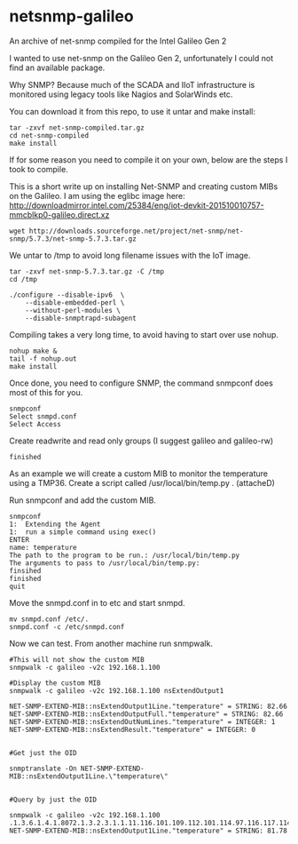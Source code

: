 # netsnmp-galileo
An archive of net-snmp compiled for the Intel Galileo Gen 2

I wanted to use net-snmp on the Galileo Gen 2, unfortunately I could not find an available  package.

Why SNMP? Because much of the SCADA and IIoT infrastructure is monitored using legacy tools like Nagios and SolarWinds etc.

You can download it from this repo, to use it untar and make install:

    tar -zxvf net-snmp-compiled.tar.gz 
    cd net-snmp-compiled 
    make install

If for some reason you need to compile it on your own, below are the steps I took to compile.

This is a short write up on installing Net-SNMP and creating custom MIBs on the Galileo. I am using the eglibc image here: http://downloadmirror.intel.com/25384/eng/iot-devkit-201510010757-mmcblkp0-galileo.direct.xz
 
    wget http://downloads.sourceforge.net/project/net-snmp/net-snmp/5.7.3/net-snmp-5.7.3.tar.gz  

We untar to /tmp to avoid long filename issues with the IoT image. 

    tar -zxvf net-snmp-5.7.3.tar.gz -C /tmp  
    cd /tmp  
  
    ./configure --disable-ipv6  \
        --disable-embedded-perl \
        --without-perl-modules \
        --disable-snmptrapd-subagent   

Compiling takes a very long time, to avoid having to start over use nohup.
  
    nohup make &   
    tail -f nohup.out   
    make install  
  
  
Once done, you need to configure SNMP, the command snmpconf does most of this for you. 

    snmpconf  
    Select snmpd.conf  
    Select Access  

Create readwrite and read only groups (I suggest galileo and galileo-rw)   

    finished  
  
As an example we will create a custom MIB to monitor the temperature using a TMP36.
Create a script called /usr/local/bin/temp.py . (attacheD)

Run snmpconf and add the custom MIB.

    snmpconf
    1:  Extending the Agent  
    1:  run a simple command using exec()  
    ENTER  
    name: temperature  
    The path to the program to be run.: /usr/local/bin/temp.py  
    The arguments to pass to /usr/local/bin/temp.py:   
    finsihed  
    finished  
    quit  
  
  
Move the snmpd.conf in to etc and start snmpd. 
 
    mv snmpd.conf /etc/.  
    snmpd.conf -c /etc/snmpd.conf  

Now we can test. From another machine run snmpwalk.

    #This will not show the custom MIB  
    snmpwalk -c galileo -v2c 192.168.1.100  
  
    #Display the custom MIB  
    snmpwalk -c galileo -v2c 192.168.1.100 nsExtendOutput1  
  
    NET-SNMP-EXTEND-MIB::nsExtendOutput1Line."temperature" = STRING: 82.66  
    NET-SNMP-EXTEND-MIB::nsExtendOutputFull."temperature" = STRING: 82.66  
    NET-SNMP-EXTEND-MIB::nsExtendOutNumLines."temperature" = INTEGER: 1  
    NET-SNMP-EXTEND-MIB::nsExtendResult."temperature" = INTEGER: 0  
  
  
    #Get just the OID  
  
    snmptranslate -On NET-SNMP-EXTEND-MIB::nsExtendOutput1Line.\"temperature\"  
  
  
    #Query by just the OID  
  
    snmpwalk -c galileo -v2c 192.168.1.100 .1.3.6.1.4.1.8072.1.3.2.3.1.1.11.116.101.109.112.101.114.97.116.117.114.101  
    NET-SNMP-EXTEND-MIB::nsExtendOutput1Line."temperature" = STRING: 81.78  

